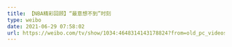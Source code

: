 ```yaml
---
title: 【NBA精彩回顾】“最意想不到”时刻
type: weibo
date: 2021-06-29 07:58:02
url: https://weibo.com/tv/show/1034:4648314143178824?from=old_pc_videoshow
---
```


<!-- more -->